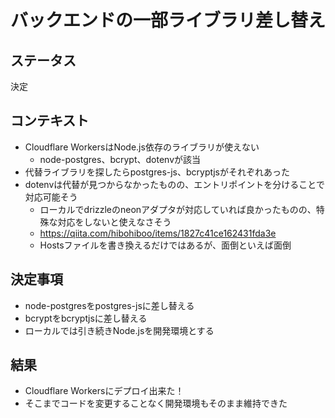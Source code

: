 # バックエンドの一部ライブラリ差し替え

## ステータス

決定

## コンテキスト

- Cloudflare WorkersはNode.js依存のライブラリが使えない
  - node-postgres、bcrypt、dotenvが該当
- 代替ライブラリを探したらpostgres-js、bcryptjsがそれぞれあった
- dotenvは代替が見つからなかったものの、エントリポイントを分けることで対応可能そう
  - ローカルでdrizzleのneonアダプタが対応していれば良かったものの、特殊な対応をしないと使えなさそう
  - https://qiita.com/hibohiboo/items/1827c41ce162431fda3e
  - Hostsファイルを書き換えるだけではあるが、面倒といえば面倒

## 決定事項

- node-postgresをpostgres-jsに差し替える
- bcryptをbcryptjsに差し替える
- ローカルでは引き続きNode.jsを開発環境とする

## 結果

- Cloudflare Workersにデプロイ出来た！
- そこまでコードを変更することなく開発環境もそのまま維持できた
